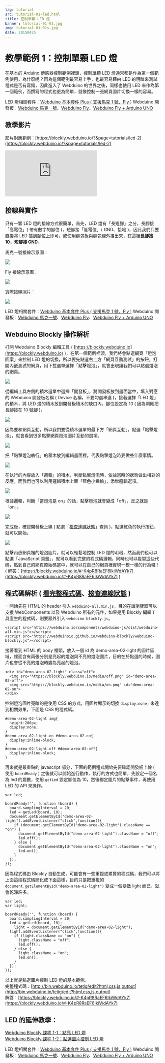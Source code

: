 ```yaml
---
tag: tutorial
src: tutorial-01-led.html
title: 控制單顆 LED 燈
banner: tutorial-01-01.jpg
img: tutorial-01-01s.jpg
date: 20150425
---
```


<!-- @@master  = ../../_layout.html-->

<!-- @@block  =  meta-->

<title>教學範例 1：控制單顆 LED 燈 :::: Webduino = Web × Arduino</title>

<meta name="description" content="在基本的 Arduino 傳感器控制範例裡頭，控制單顆 LED 燈通常都是作為第一個範例使用，為什麼呢？因為這個範例最容易上手，也最容易藉由 LED 的明暗來測試程式是否有寫錯，因此進入了 Webduino 的世界之後，同樣也使用 LED 來作為第一個範例，而撰寫的程式也更為簡單，就像控制一張網頁圖片切換一樣的容易。">

<meta itemprop="description" content="在基本的 Arduino 傳感器控制範例裡頭，控制單顆 LED 燈通常都是作為第一個範例使用，為什麼呢？因為這個範例最容易上手，也最容易藉由 LED 的明暗來測試程式是否有寫錯，因此進入了 Webduino 的世界之後，同樣也使用 LED 來作為第一個範例，而撰寫的程式也更為簡單，就像控制一張網頁圖片切換一樣的容易。">

<meta property="og:description" content="在基本的 Arduino 傳感器控制範例裡頭，控制單顆 LED 燈通常都是作為第一個範例使用，為什麼呢？因為這個範例最容易上手，也最容易藉由 LED 的明暗來測試程式是否有寫錯，因此進入了 Webduino 的世界之後，同樣也使用 LED 來作為第一個範例，而撰寫的程式也更為簡單，就像控制一張網頁圖片切換一樣的容易。">

<meta property="og:title" content="教學範例 1：控制單顆 LED 燈" >

<meta property="og:url" content="https://webduino.io/tutorials/tutorial-01-led.html">

<meta property="og:image" content="https://webduino.io/img/tutorials/tutorial-01-01s.jpg">

<meta itemprop="image" content="https://webduino.io/img/tutorials/tutorial-01-01s.jpg">

<include src="../_include-tutorials.html"></include>

<!-- @@close-->

<!-- @@block  =  preAndNext-->

<include src="../_include-tutorials-content.html"></include>

<!-- @@close-->




<!-- @@block  =  tutorials-->
# 教學範例 1：控制單顆 LED 燈

在基本的 Arduino 傳感器控制範例裡頭，控制單顆 LED 燈通常都是作為第一個範例使用，為什麼呢？因為這個範例最容易上手，也最容易藉由 LED 的明暗來測試程式是否有寫錯，因此進入了 Webduino 的世界之後，同樣也使用 LED 來作為第一個範例，而撰寫的程式也更為簡單，就像控制一張網頁圖片切換一樣的容易。

<div class="buy-this">
	<span>LED 燈相關套件：<a href="https://webduino.io/buy/webduino-package-plus.html" target="_blank">Webduino 基本套件 Plus ( 支援馬克 1 號、Fly )</a></span>
	<span>Webduino 開發板：<a href="https://webduino.io/buy/component-webduino-v1.html" target="_blank">Webduino 馬克一號</a>、<a href="https://webduino.io/buy/component-webduino-fly.html" target="_blank">Webduino Fly</a>、<a href="https://webduino.io/buy/component-webduino-uno-fly.html" target="_blank">Webduino Fly + Arduino UNO</a></span>
</div>

## 教學影片

影片對應範例：[https://blockly.webduino.io/?&page=tutorials/led-2](https://blockly.webduino.io/?&page=tutorials/led-2)  

<iframe class="youtube" src="https://www.youtube.com/embed/8k6Lqu-aqVM" frameborder="0" allowfullscreen></iframe>

## 接線與實作

只有一顆 LED 燈的接線方式很簡單，首先，LED 燈有「長短腳」之分，長腳接「高電位」( 帶有數字的腳位 )，短腳接「低電位」( GND、接地 )，因此我們只要直接將 LED 插到腳位上即可，或使用麵包板與麵包線外接出來，在這裡**長腳接 10，短腳接 GND**。

馬克一號接線示意圖：

![](../img/tutorials/tutorial-01-02.jpg)

Fly 接線示意圖：

![](../img/tutorials/tutorial-01-02-fly.jpg)

實際接線照片：

![](../img/tutorials/tutorial-01-03.jpg)

<div class="buy-this">
	<span>LED 燈相關套件：<a href="https://webduino.io/buy/webduino-package-plus.html" target="_blank">Webduino 基本套件 Plus ( 支援馬克 1 號、Fly )</a></span>
	<span>Webduino 開發板：<a href="https://webduino.io/buy/component-webduino-v1.html" target="_blank">Webduino 馬克一號</a>、<a href="https://webduino.io/buy/component-webduino-fly.html" target="_blank">Webduino Fly</a>、<a href="https://webduino.io/buy/component-webduino-uno-fly.html" target="_blank">Webduino Fly + Arduino UNO</a></span>
</div>

## Webduino Blockly 操作解析

打開 Webduino Blockly 編輯工具 ( [https://blockly.webduino.io](https://blockly.webduino.io) )，在第一個範例裡頭，我們將會點選網頁「燈泡圖案」來控制 LED 燈的切換，所以要先點選右上方「網頁互動測試」的按鈕，打開內嵌測試的網頁，用下拉選單選擇「點擊燈泡」，就會出現讓我們可以點選燈泡的網頁。

![](../img/tutorials/tutorial-01-04.jpg)

從編輯工具左側的積木選單中選擇「開發板」，將開發板放到畫面當中，填入對應的 Webduino 開發板名稱 ( Device 名稱，不要勾選串連 )，接著選擇「LED 燈」的積木，將 LED 燈的積木放到開發板積木的缺口內，腳位設定為 10 ( 因為剛剛把長腳接在 10 號腳 )。

![](../img/tutorials/tutorial-01-05.jpg)

因為要和網頁互動，所以我們要從積木選單的最下方「網頁互動」，點選「點擊燈泡」，就會看到很多點擊網頁燈泡圖片互動的選項。

![](../img/tutorials/tutorial-01-06.jpg)


把「點擊燈泡執行」的積木放到編輯畫面裡，代表點擊燈泡時要做些什麼事情。

![](../img/tutorials/tutorial-01-07.jpg)

在執行的內容放入「邏輯」的積木，判斷點擊燈泡時，依據當時的狀態做出相對的反應，而我們也可以利用邏輯積木上面「藍色小齒輪」，添增邏輯選項。

![](../img/tutorials/tutorial-01-08.jpg)

根據邏輯，判斷「當燈泡是 on」的話，點擊燈泡就會變成「off」，反之就是「on」。

![](../img/tutorials/tutorial-01-09.jpg)

完成後，確認開發板上線 ( 點選「[檢查連線狀態](https://webduino.io/device.html)」查詢 )，點選紅色的執行按鈕，就可以開始。

![](../img/tutorials/tutorial-01-10.jpg)

點擊內嵌網頁裡的燈泡圖片，就可以輕鬆地控制 LED 燈的明暗，然而我們也可以點選「JavaScript 頁籤」，就可以看到完整的程式碼邏輯，同時也可以複製這些代碼，貼到自己的網頁原始碼當中，就可以在自己的網頁裡實現一模一樣的行為囉！  
( 解答：[https://blockly.webduino.io/#-K4pR8RaEF6IkiWdAYk7](https://blockly.webduino.io/#-K4pR8RaEF6IkiWdAYk7) )



## 程式碼解析 ( [看完整程式碼](http://bin.webduino.io/tetig/edit?html,css,js,output)、[檢查連線狀態](https://webduino.io/device.html) )

一開始先在 HTML 的 header 引入 `webduino-all.min.js`，目的在讓瀏覽器可以支援 WebComponents 以及 Webduino 所有的元件，如果是用 Blockly 編輯工具產生的程式碼，則要額外引入 `webduino-blockly.js`。

	<script src="https://webduino.io/components/webduino-js/dist/webduino-all.min.js"></script>
	<script src="https://webduinoio.github.io/webduino-blockly/webduino-blockly.js"></script>

接著看到 HTML 的 body 裡頭，放入一個 id 為 demo-area-02-light 的圖片區域，裡面含有兩張分別是亮起的燈泡與不亮的燈泡圖片，目的在於點選的時候，圖片也會從不亮的燈泡轉變為亮起的燈泡。

	<div id="demo-area-02-light" class="off">
	  <img src="https://blockly.webduino.io/media/off.png" id="demo-area-02-off">
	  <img src="https://blockly.webduino.io/media/on.png" id="demo-area-02-on">
	</div>

控制燈泡圖片亮暗的是使用 CSS 的方式，用圖片顯示的切換 `display:none;` 來達到相關效果，下面是 CSS 的程式碼。

	#demo-area-02-light img{
	  height:200px;
	  display:none;
	}
	#demo-area-02-light.on #demo-area-02-on{
	  display:inline-block;
	}
	#demo-area-02-light.off #demo-area-02-off{
	  display:inline-block;
	}

再來就是最重點的 javascript 部分，下面的範例程式開始先要確認開發板上線 ( 使用 `boardReady` ) 之後就可以開始進行動作，執行的方式也簡單，先設定一個名為 led 的變數，使用 `getLed` 設定腳位為 10，然後綁定圖片的點擊事件，再使用 LED 的 API 來操作。

	var led;

	boardReady('', function (board) {
	  board.samplingInterval = 20;
	  led = getLed(board, 10);
	  document.getElementById("demo-area-02-light").addEventListener("click",function(){
	    if (document.getElementById("demo-area-02-light").className == "on") {
	      document.getElementById("demo-area-02-light").className = "off";
	      led.off();
	    } else {
	      document.getElementById("demo-area-02-light").className = "on";
	      led.on();
	    }
	  });
	});

因為程式碼由 Blockly 自動生成，可能會有一些重複或累贅的程式碼，我們可以將上面這段程式碼簡化成下面這樣，目的只是把重複的 `document.getElementById("demo-area-02-light")` 變成一個變數 light 而已，就會乾淨許多。

	var led;
	var light;

	boardReady('', function (board) {
	  board.samplingInterval = 20;
	  led = getLed(board, 10);
		light = document.getElementById("demo-area-02-light");
	  light.addEventListener("click",function(){
	    if (light.className == "on") {
	      light.className = "off";
	      led.off();
	    } else {
	      light.className = "on";
	      led.on();
	    }
	  });
	});

以上就是點選圖片控制 LED 燈的基本範例。  
完整程式碼：[http://bin.webduino.io/tetig/edit?html,css,js,output](http://bin.webduino.io/tetig/edit?html,css,js,output)  
解答：[https://blockly.webduino.io/#-K4pR8RaEF6IkiWdAYk7](https://blockly.webduino.io/#-K4pR8RaEF6IkiWdAYk7)

## LED 的延伸教學：

[Webduino Blockly 課程 1-1：點亮 LED 燈](https://blockly.webduino.io/?lang=zh-hant&page=tutorials/led-1#-Jvaz_tuEFYtNaVBi0i2)  
[Webduino Blockly 課程 1-2：點選圖片控制 LED 燈](https://blockly.webduino.io/?lang=zh-hant&page=tutorials/led-2#-Jvb-r0TiTHKsL-rMGw9)

<div class="buy-this">
	<span>LED 燈相關套件：<a href="https://webduino.io/buy/webduino-package-plus.html" target="_blank">Webduino 基本套件 Plus ( 支援馬克 1 號、Fly )</a></span>
	<span>Webduino 開發板：<a href="https://webduino.io/buy/component-webduino-v1.html" target="_blank">Webduino 馬克一號</a>、<a href="https://webduino.io/buy/component-webduino-fly.html" target="_blank">Webduino Fly</a>、<a href="https://webduino.io/buy/component-webduino-uno-fly.html" target="_blank">Webduino Fly + Arduino UNO</a></span>
</div>



<!-- @@close-->